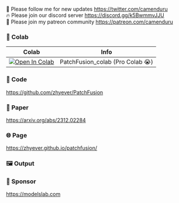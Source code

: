 🐣 Please follow me for new updates https://twitter.com/camenduru <br />
🔥 Please join our discord server https://discord.gg/k5BwmmvJJU <br />
🥳 Please join my patreon community https://patreon.com/camenduru <br />

### 🦒 Colab

| Colab | Info
| --- | --- |
[![Open In Colab](https://colab.research.google.com/assets/colab-badge.svg)](https://colab.research.google.com/github/camenduru/PatchFusion-colab/blob/main/PatchFusion_colab.ipynb) | PatchFusion_colab (Pro Colab 😭)

### 🧬 Code
https://github.com/zhyever/PatchFusion

### 📄 Paper
https://arxiv.org/abs/2312.02284

### 🌐 Page
https://zhyever.github.io/patchfusion/

### 🖼 Output

### 🏢 Sponsor
https://modelslab.com
